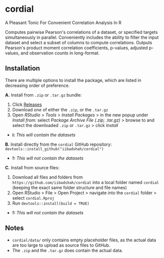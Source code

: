 # cordial
A Pleasant Tonic For Convenient Correlation Analysis In R

Computes pairwise Pearson's correlations of a dataset, or 
specified targets simultaneously in parallel. Conveniently includes the 
ability to filter the input dataset and select a subset of columns to 
compute correlations. Outputs Pearson's product moment correlation 
coefficients, p-values, adjusted p-values, and observation counts in 
long-format.

## Installation
There are multiple options to install the package, which are listed in decreasing order of preference.

**A.** Install from `.zip` or `.tar.gz` bundle:
  1. Click [Releases](https://github.com/iibadshah/cordial/releases)
  2. Download *one* of either the `.zip`, or the `.tar.gz`
  3. Open *RStudio* > *Tools* > *Install Packages* > in the new popup under *Install from:* select *Package Archive File (.zip; .tar.gz)* > browse to and select the downloaded `.zip` or `.tar.gz` > click *Install*
  - **i:** *This will contain the datasets*

**B.** Install directly from the `cordial` GitHub repository:
`devtools::install_github("iibadshah/cordial")`
  - **!:** *This will not contain the datasets*

**C.** Install from source files:
  1. Download all files and folders from `https://github.com/iibadshah/cordial` into a local folder named `cordial` (keeping the exact same folder structure and file names)
  2. Open RStudio > File > Open Project > navigate into the `cordial` folder > select `cordial.Rproj`
  3. Run `devtools::install(build = TRUE)`
  - **!:** *This will not contain the datasets*

## Notes
- `cordial/data/` only contains empty placeholder files, as the actual data are too large to upload as source files to GitHub.
- The `.zip` and the `.tar.gz` does contain the actual data.
